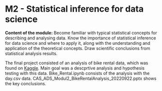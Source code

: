 # M2 - Statistical inference for data science

**Content of the module:** Become familiar with typical statistical concepts for describing and analysing data. Know the importance of statistical inference for data science and where to apply it, along with the understanding and application of the theoretical concepts. Draw scientific conclusions from statistical analysis results.

The final project consisted of an analysis of bike rental data, which was found on [Kaggle](https://www.kaggle.com/competitions/bike-sharing-demand/data). Main goal was a descprtive analysis and hypothesis testing with this data. Bike_Rental.ipynb consists of the analysis with the day.csv data. CAS_ADS_Modul2_BikeRentalAnalysis_20220922.pptx shows the key conclusions.
